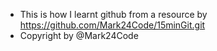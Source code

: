 - This is how I learnt github from a resource by https://github.com/Mark24Code/15minGit.git
- Copyright by @Mark24Code
